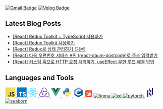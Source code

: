 [![Gmail Badge](https://img.shields.io/badge/Gmail-d14836?style=flat-square&logo=Gmail&logoColor=white&link=mailto:eunjiodos@gmail.com)](mailto:eunjiodos@gmail.com)
[![Velog Badge](http://img.shields.io/badge/-Blog-20c997?style=flat-square&logo=velog&logoColor=white&link=https://velog.io/@eunjios)](https://velog.io/@eunjios)


## Latest Blog Posts
<!-- BLOG-POST-LIST:START -->
- [[React] Redux Toolkit + TypeScript 사용하기](https://velog.io/@eunjios/React-Redux-Toolkit-TypeScript-%EC%82%AC%EC%9A%A9%ED%95%98%EA%B8%B0)
- [[React] Redux Toolkit 사용하기](https://velog.io/@eunjios/React-Redux-Toolkit-%EC%82%AC%EC%9A%A9%ED%95%98%EA%B8%B0)
- [[React] Redux로 상태 관리하기 &lpar;기본&rpar;](https://velog.io/@eunjios/React-Redux%EB%A1%9C-%EC%83%81%ED%83%9C-%EA%B4%80%EB%A6%AC%ED%95%98%EA%B8%B0-%EA%B8%B0%EB%B3%B8)
- [[React] 다음 우편번호 서비스 API &lpar;react-daum-postcode&rpar;로 주소 입력받기](https://velog.io/@eunjios/react-daum-postcode-practice)
- [[React] 커스텀 훅으로 HTTP 요청 처리하기, useEffect 무한 루프 해결 방법](https://velog.io/@eunjios/React-%EC%BB%A4%EC%8A%A4%ED%85%80-%ED%9B%85%EC%9C%BC%EB%A1%9C-HTTP-%EC%9A%94%EC%B2%AD-%EC%B2%98%EB%A6%AC%ED%95%98%EA%B8%B0-useEffect-%EB%AC%B4%ED%95%9C-%EB%A3%A8%ED%94%84-%ED%95%B4%EA%B2%B0-%EB%B0%A9%EB%B2%95)
<!-- BLOG-POST-LIST:END -->


## Languages and Tools
<p align="left"> 
<a href="https://developer.mozilla.org/en-US/docs/Web/JavaScript" target="_blank" rel="noreferrer"> <img src="https://raw.githubusercontent.com/devicons/devicon/master/icons/javascript/javascript-original.svg" alt="javascript" width="32" height="32"/> </a>
<a href="https://www.typescriptlang.org/" target="_blank" rel="noreferrer"> <img src="https://raw.githubusercontent.com/devicons/devicon/master/icons/typescript/typescript-original.svg" alt="typescript" width="32" height="32"/> </a> 
<a href="https://reactjs.org/" target="_blank" rel="noreferrer"> <img src="https://raw.githubusercontent.com/devicons/devicon/master/icons/react/react-original.svg" alt="react" width="32" height="32"/> </a> 
<a href="https://redux.js.org/" target="_blank" rel="noreferrer"> <img src="https://raw.githubusercontent.com/devicons/devicon/master/icons/redux/redux-original.svg" alt="redux" width="32" height="32"/> </a> 
<a href="https://vuejs.org/" target="_blank" rel="noreferrer"> <img src="https://raw.githubusercontent.com/devicons/devicon/master/icons/vuejs/vuejs-original.svg" alt="vuejs" width="32" height="32"/> </a> 
<a href="https://www.python.org" target="_blank" rel="noreferrer"> <img src="https://raw.githubusercontent.com/devicons/devicon/master/icons/python/python-original.svg" alt="python" width="32" height="32"/> </a> 
<a href="https://developer.apple.com/swift/" target="_blank" rel="noreferrer"> 
<a href="https://www.cprogramming.com/" target="_blank" rel="noreferrer"> <img src="https://raw.githubusercontent.com/devicons/devicon/master/icons/c/c-original.svg" alt="c" width="32" height="32"/> </a> 
<img src="https://raw.githubusercontent.com/devicons/devicon/master/icons/swift/swift-original.svg" alt="swift" width="24" height="24"/> </a> 
<a href="https://www.figma.com/" target="_blank" rel="noreferrer"> <img src="https://www.vectorlogo.zone/logos/figma/figma-icon.svg" alt="figma" width="32" height="32"/> </a> 
<a href="https://www.adobe.com/products/xd.html" target="_blank" rel="noreferrer"> <img src="https://cdn.worldvectorlogo.com/logos/adobe-xd.svg" alt="xd" width="32" height="32"/> </a>
<a href="https://pytorch.org/" target="_blank" rel="noreferrer"> <img src="https://www.vectorlogo.zone/logos/pytorch/pytorch-icon.svg" alt="pytorch" width="32" height="32"/> </a> 
<a href="https://pandas.pydata.org/" target="_blank" rel="noreferrer"> <img src="https://raw.githubusercontent.com/devicons/devicon/2ae2a900d2f041da66e950e4d48052658d850630/icons/pandas/pandas-original.svg" alt="pandas" width="32" height="32"/> </a> <a href="https://seaborn.pydata.org/" target="_blank" rel="noreferrer"> <img src="https://seaborn.pydata.org/_images/logo-mark-lightbg.svg" alt="seaborn" width="32" height="32"/> </a> </p>
